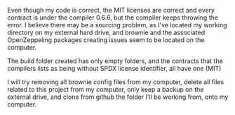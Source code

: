 Even though my code is correct, the MIT licenses are correct and every contract is under the compiler 0.6.6, but the compiler keeps throwing the error.
I believe there may be a sourcing problem, as I've located my working directory on my external hard drive, and brownie and the associated OpenZeppeling packages creating issues seem to be located on the computer.

The build folder created has only empty folders, and the contracts that the compilers lists as being without SPDX license identifier, all have one (MIT)

I will try removing all brownie config files from my computer, delete all files related to this project from my computer, only keep a backup on the external drive, and clone from github the folder I'll be working from, onto my computer.
